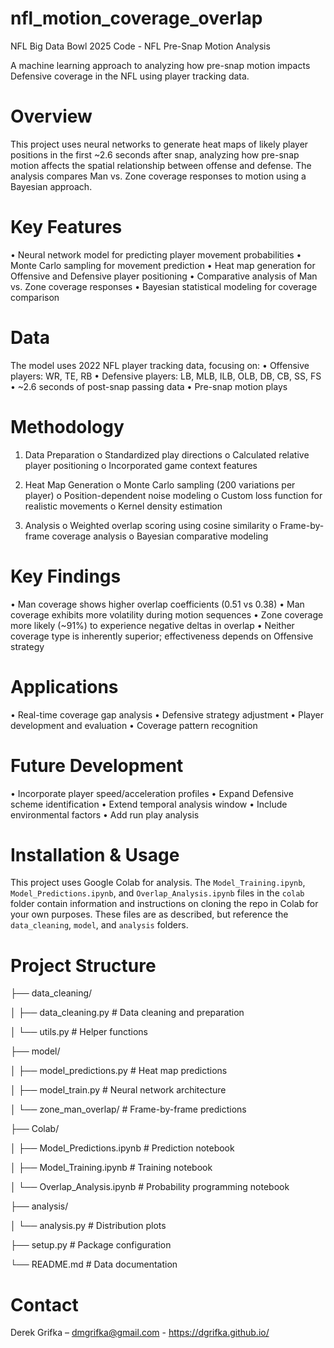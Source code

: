 # nfl_motion_coverage_overlap
NFL Big Data Bowl 2025 Code - NFL Pre-Snap Motion Analysis

A machine learning approach to analyzing how pre-snap motion impacts Defensive coverage in the NFL using player tracking data.

# Overview

This project uses neural networks to generate heat maps of likely player positions in the first ~2.6 seconds after snap, analyzing how pre-snap motion affects the spatial relationship between offense and defense. The analysis compares Man vs. Zone coverage responses to motion using a Bayesian approach.

# Key Features

•	Neural network model for predicting player movement probabilities
•	Monte Carlo sampling for movement prediction
•	Heat map generation for Offensive and Defensive player positioning
•	Comparative analysis of Man vs. Zone coverage responses
•	Bayesian statistical modeling for coverage comparison

# Data

The model uses 2022 NFL player tracking data, focusing on:
•	Offensive players: WR, TE, RB
•	Defensive players: LB, MLB, ILB, OLB, DB, CB, SS, FS
•	~2.6 seconds of post-snap passing data
•	Pre-snap motion plays

# Methodology

1.	Data Preparation 
o	Standardized play directions
o	Calculated relative player positioning
o	Incorporated game context features

2.	Heat Map Generation 
o	Monte Carlo sampling (200 variations per player)
o	Position-dependent noise modeling
o	Custom loss function for realistic movements
o	Kernel density estimation

3.	Analysis 
o	Weighted overlap scoring using cosine similarity
o	Frame-by-frame coverage analysis
o	Bayesian comparative modeling

# Key Findings

•	Man coverage shows higher overlap coefficients (0.51 vs 0.38)
•	Man coverage exhibits more volatility during motion sequences
•	Zone coverage more likely (~91%) to experience negative deltas in overlap
•	Neither coverage type is inherently superior; effectiveness depends on Offensive strategy

# Applications

•	Real-time coverage gap analysis
•	Defensive strategy adjustment
•	Player development and evaluation
•	Coverage pattern recognition

# Future Development

•	Incorporate player speed/acceleration profiles
•	Expand Defensive scheme identification
•	Extend temporal analysis window
•	Include environmental factors
•	Add run play analysis

# Installation & Usage

This project uses Google Colab for analysis. The `Model_Training.ipynb`, `Model_Predictions.ipynb`, and `Overlap_Analysis.ipynb` files in the `colab` folder contain information and instructions on cloning the repo in Colab for your own purposes. These files are as described, but reference the `data_cleaning`, `model`, and `analysis` folders.

# Project Structure

├── data_cleaning/

│   ├── data_cleaning.py         # Data cleaning and preparation

│   └── utils.py                 # Helper functions

├── model/

│   ├── model_predictions.py       # Heat map predictions

│   ├── model_train.py            # Neural network architecture

│   └── zone_man_overlap/         # Frame-by-frame predictions

├── Colab/

│   ├── Model_Predictions.ipynb       # Prediction notebook

│   ├── Model_Training.ipynb         # Training notebook

│   └── Overlap_Analysis.ipynb       # Probability programming notebook

├── analysis/

│   └── analysis.py       # Distribution plots

├── setup.py                    # Package configuration

└── README.md                   # Data documentation

# Contact

Derek Grifka – dmgrifka@gmail.com - https://dgrifka.github.io/
